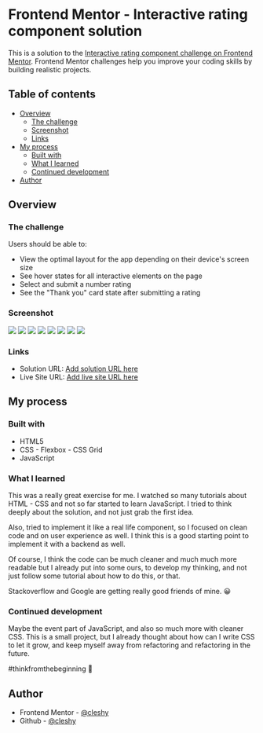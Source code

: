 # Frontend Mentor - Interactive rating component solution

This is a solution to the [Interactive rating component challenge on Frontend Mentor](https://www.frontendmentor.io/challenges/interactive-rating-component-koxpeBUmI). Frontend Mentor challenges help you improve your coding skills by building realistic projects.

## Table of contents

- [Overview](#overview)
  - [The challenge](#the-challenge)
  - [Screenshot](#screenshot)
  - [Links](#links)
- [My process](#my-process)
  - [Built with](#built-with)
  - [What I learned](#what-i-learned)
  - [Continued development](#continued-development)
- [Author](#author)

## Overview

### The challenge

Users should be able to:

- View the optimal layout for the app depending on their device's screen size
- See hover states for all interactive elements on the page
- Select and submit a number rating
- See the "Thank you" card state after submitting a rating

### Screenshot

![](./screenshots/desktop_1.PNG)
![](./screenshots/desktop_2.PNG)
![](./screenshots/desktop_3.PNG)
![](./screenshots/desktop_4.PNG)
![](./screenshots/mobile_1.PNG)
![](./screenshots/mobile_2.PNG)
![](./screenshots/mobile_3.PNG)
![](./screenshots/mobile_4.PNG)

### Links

- Solution URL: [Add solution URL here](https://your-solution-url.com)
- Live Site URL: [Add live site URL here](https://your-live-site-url.com)

## My process

### Built with

- HTML5
- CSS - Flexbox - CSS Grid
- JavaScript

### What I learned

This was a really great exercise for me. I watched so many tutorials about HTML - CSS and not so far started to learn JavaScript. I tried to think deeply about the solution, and not just grab the first idea.

Also, tried to implement it like a real life component, so I focused on clean code and on user experience as well. I think this is a good starting point to implement it with a backend as well.

Of course, I think the code can be much cleaner and much much more readable but I already put into some ours, to develop my thinking, and not just follow some tutorial about how to do this, or that.

Stackoverflow and Google are getting really good friends of mine. 😀

### Continued development

Maybe the event part of JavaScript, and also so much more with cleaner CSS. This is a small project, but I already thought about how can I write CSS to let it grow, and keep myself away from refactoring and refactoring in the future.

#thinkfromthebeginning 🎉

## Author

- Frontend Mentor - [@cleshy](https://www.frontendmentor.io/profile/Cleshy)
- Github - [@cleshy](https://github.com/Cleshy)

